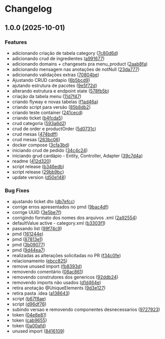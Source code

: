 # Changelog

## 1.0.0 (2025-10-01)


### Features

* adicionando criação de tabela category ([7c80d6d](https://github.com/WorkspaceCardappio/cardappio/commit/7c80d6d21bb6213667fad78d3e8a8b2dd094f36c))
* adicionando crud de ingredientes ([a991677](https://github.com/WorkspaceCardappio/cardappio/commit/a99167713c513b266edc3607319917514dafd879))
* adicionando domains + changesets pra menu_product ([2aab8fa](https://github.com/WorkspaceCardappio/cardappio/commit/2aab8face074162876eb67011292ed2029cad6cf))
* adicionando mensagem nas anotações de notNull ([23da777](https://github.com/WorkspaceCardappio/cardappio/commit/23da7776cec06d5af6e2862c97bf4bb7ab4ac716))
* adicionando validações extras ([70804be](https://github.com/WorkspaceCardappio/cardappio/commit/70804befb04387609c5f9ee1d36444d13bf560b2))
* Ajustando CRUD cardapio ([6b5bcd9](https://github.com/WorkspaceCardappio/cardappio/commit/6b5bcd97cd3f1b3ce4f685ea2fd6741ba8de4250))
* ajutando estrutura de pacotes ([9e5f72d](https://github.com/WorkspaceCardappio/cardappio/commit/9e5f72de10a2730b476aaed57c171efbe2211a35))
* alterando estrutura e endpoint state ([578fb5b](https://github.com/WorkspaceCardappio/cardappio/commit/578fb5b230adb33df82a05b01757eea12cd73272))
* criação da tabela menu ([11d7f47](https://github.com/WorkspaceCardappio/cardappio/commit/11d7f47912ffc5f4eec01720c497aa6a7cb6d02e))
* criando flyway e novas tabelas ([f1ad46a](https://github.com/WorkspaceCardappio/cardappio/commit/f1ad46a746d635695cbeb3175866f89bbb0191ef))
* criando script para versão ([85b8db2](https://github.com/WorkspaceCardappio/cardappio/commit/85b8db2ab50e2b04a4a9901c7c09f51ce86dc01a))
* criando teste container ([241cecd](https://github.com/WorkspaceCardappio/cardappio/commit/241cecd9e6240142abbb729114bd3ee874e2a8bb))
* criando ticket ([b4fcda5](https://github.com/WorkspaceCardappio/cardappio/commit/b4fcda5e0619e5b4ddc8dca0cceaad420f0c9c97))
* crud categoria ([593a6d2](https://github.com/WorkspaceCardappio/cardappio/commit/593a6d2281c80c5364b4534003414c9e117a9a7d))
* crud de order e productOrder ([5d0731c](https://github.com/WorkspaceCardappio/cardappio/commit/5d0731c3f2f703903bd8151dfcdf61197cd62b0a))
* crud mesas ([474bdff](https://github.com/WorkspaceCardappio/cardappio/commit/474bdffedcddc3d72aca60843a6879a3e708d638))
* crud mesas ([263bc06](https://github.com/WorkspaceCardappio/cardappio/commit/263bc06abb478fba5f3fceea9e673a268337312f))
* docker compose ([3cfa3bd](https://github.com/WorkspaceCardappio/cardappio/commit/3cfa3bd35ec10d5f92a62af6f4aca91c4d295363))
* iniciando crud de pedido ([34c4c24](https://github.com/WorkspaceCardappio/cardappio/commit/34c4c241cef3416344564bc523d579e4e1cfafe4))
* iniciando grud cardápio - Entity, Controller, Adapter ([39c7d4a](https://github.com/WorkspaceCardappio/cardappio/commit/39c7d4a9f244db538ad0c7ddcd5bad3c5e161b64))
* readme ([412d320](https://github.com/WorkspaceCardappio/cardappio/commit/412d3205090c22c1f93aace8c75659b24c01a168))
* script release ([b346edb](https://github.com/WorkspaceCardappio/cardappio/commit/b346edb100e8b2d7b595a17a4a42e0c71329a8b0))
* script release ([29bb9bc](https://github.com/WorkspaceCardappio/cardappio/commit/29bb9bc49dd832a60c2aaec909b5dacd46459696))
* update version ([d50e148](https://github.com/WorkspaceCardappio/cardappio/commit/d50e148cfc4025b127a3284010d94f6182613c52))


### Bug Fixes

* ajustando ticket dto ([db7efcc](https://github.com/WorkspaceCardappio/cardappio/commit/db7efcc2dc31a834b1b622047521520d2a528b20))
* corrige erros apresentados no pmd ([9bac4df](https://github.com/WorkspaceCardappio/cardappio/commit/9bac4df115c9e01109e0e2689e08426caf954403))
* corrige UUID ([3e5be7f](https://github.com/WorkspaceCardappio/cardappio/commit/3e5be7f9a21948bc037c1bdac73220c3d74279c0))
* corrigindo formato dos nomes dos arquivos .xml ([2a92554](https://github.com/WorkspaceCardappio/cardappio/commit/2a92554ceeb09daade6e413ac185794f5096fc2d))
* defaultValue active - category.xml ([b3303f1](https://github.com/WorkspaceCardappio/cardappio/commit/b3303f10c4a54b2b88a342778db116ff7de100b9))
* passando list ([99f74c9](https://github.com/WorkspaceCardappio/cardappio/commit/99f74c9183568a27931fcc20a08ad86b3a05e142))
* pmd ([161244e](https://github.com/WorkspaceCardappio/cardappio/commit/161244e7be81fba2b63d245d34de02c69b794187))
* pmd ([87813e1](https://github.com/WorkspaceCardappio/cardappio/commit/87813e15972dc54207339ab14d5b87e6bbff63fd))
* pmd ([3b09077](https://github.com/WorkspaceCardappio/cardappio/commit/3b0907770f36bf5711d3dce896234e972e32edbe))
* pmd ([9d44ea7](https://github.com/WorkspaceCardappio/cardappio/commit/9d44ea70a16f5fe92ebe93b0470eb89c9713905c))
* realizadas as alterações solicitadas no PR ([f34c0fe](https://github.com/WorkspaceCardappio/cardappio/commit/f34c0feed517956eb30b356f4900f23fab68cc68))
* relacionamento ([ebcc825](https://github.com/WorkspaceCardappio/cardappio/commit/ebcc825589293eb43ca6b1f9c917f15e69b557df))
* remove unused import ([fb8393d](https://github.com/WorkspaceCardappio/cardappio/commit/fb8393db779a82581d9067352ea5f6364b669257))
* removendo comentário ([08ac861](https://github.com/WorkspaceCardappio/cardappio/commit/08ac86107a42bbd12fc1b623f852d69d495c461c))
* removendo construtores dos genericos ([92ddb24](https://github.com/WorkspaceCardappio/cardappio/commit/92ddb24787108fa4dec8aff498da6f643d1af8b9))
* removendo imports não usados ([d1d464e](https://github.com/WorkspaceCardappio/cardappio/commit/d1d464e7cc4d102f84d46a6a0f9383e797815b97))
* retira anotação @UniqueElements ([9d3e127](https://github.com/WorkspaceCardappio/cardappio/commit/9d3e127e476224f0d2a8d3a674c0c9f54ea4c751))
* retira pasta .idea ([a138643](https://github.com/WorkspaceCardappio/cardappio/commit/a138643b466fcd69845ed438ed2eea82ea396c26))
* script ([b67f8ae](https://github.com/WorkspaceCardappio/cardappio/commit/b67f8ae338f530a9bd0740f9fd5a958eb30c9760))
* script ([d96df76](https://github.com/WorkspaceCardappio/cardappio/commit/d96df76ce312132e4038a5335db6aea18f6692c3))
* subindo versao e removendo componentes desnecessarios ([9727923](https://github.com/WorkspaceCardappio/cardappio/commit/97279233bceb0789777e00da1860662f601eef31))
* token ([04e8e81](https://github.com/WorkspaceCardappio/cardappio/commit/04e8e81af186278a2a34a0251a70497feb9cbb81))
* token ([cab9655](https://github.com/WorkspaceCardappio/cardappio/commit/cab965529a1de4f776da119a53037309e0641dd4))
* token ([0a00afd](https://github.com/WorkspaceCardappio/cardappio/commit/0a00afd51e56aec2cb550f113f6277c4a68bccae))
* unused import ([8416109](https://github.com/WorkspaceCardappio/cardappio/commit/8416109183a9386b7a0cadccded4764f1850bbe3))
